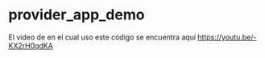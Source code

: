 # provider_app_demo

El video de en el cual uso este código se encuentra aquí
https://youtu.be/-KX2rH0qdKA
